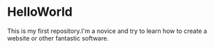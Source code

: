 # HelloWorld
This is my first repository.I'm a novice and try to learn how to create a website or other fantastic software.
